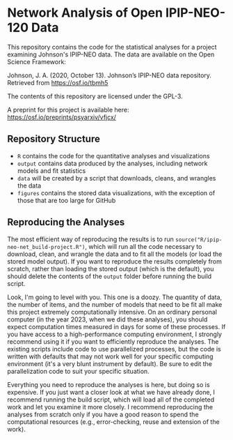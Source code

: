 # Network Analysis of Open IPIP-NEO-120 Data

This repository contains the code for the statistical analyses for a project
examining Johnson's IPIP-NEO data. The data are available on the Open Science
Framework:

Johnson, J. A. (2020, October 13). Johnson’s IPIP-NEO data repository. Retrieved
from https://osf.io/tbmh5

The contents of this repository are licensed under the GPL-3.

A preprint for this project is available here:
https://osf.io/preprints/psyarxiv/vfjcx/

## Repository Structure

- `R` contains the code for the quantitative analyses and visualizations
- `output` contains data produced by the analyses, including network models and fit statistics
- `data` will be created by a script that downloads, cleans, and wrangles the data
- `figures` contains the stored data visualizations, with the exception of those that are too large for GitHub

## Reproducing the Analyses

The most efficient way of reproducing the results is to run
`source("R/ipip-neo-net_build-project.R")`, which will run all the code
necessary to download, clean, and wrangle the data and to fit all the models (or
load the stored model output). If you want to reproduce the results completely
from scratch, rather than loading the stored output (which is the default), you
should delete the contents of the `output` folder before running the build
script.

Look, I'm going to level with you. This one is a doozy. The quantity of data,
the number of items, and the number of models that need to be fit all make this
project extremely computationally intensive. On an ordinary personal computer
(in the year 2023, when we did these analyses), you should expect computation
times measured in days for some of these processes. If you have access to a
high-performance computing environment, I strongly recommend using it if you
want to efficiently reproduce the analyses. The existing scripts include code to
use parallelized processes, but the code is written with defaults that may not
work well for your specific computing environment (it's a very blunt instrument
by default). Be sure to edit the parallelization code to suit your specific
situation.

Everything you need to reproduce the analyses is here, but doing so is
expensive. If you just want a closer look at what we have already done, I
recommend running the build script, which will load all of the completed work
and let you examine it more closely. I recommend reproducing the analyses from
scratch only if you have a good reason to spend the computational resources
(e.g., error-checking, reuse and extension of the work).